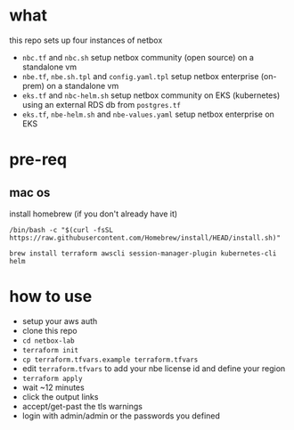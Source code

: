 # what
this repo sets up four instances of netbox
- `nbc.tf` and `nbc.sh` setup netbox community (open source) on a standalone vm
- `nbe.tf`, `nbe.sh.tpl` and `config.yaml.tpl` setup netbox enterprise (on-prem) on a standalone vm
- `eks.tf` and `nbc-helm.sh` setup netbox community on EKS (kubernetes) using an external RDS db from `postgres.tf`
- `eks.tf`, `nbe-helm.sh` and `nbe-values.yaml` setup netbox enterprise on EKS

# pre-req
## mac os
install homebrew (if you don't already have it)
```
/bin/bash -c "$(curl -fsSL https://raw.githubusercontent.com/Homebrew/install/HEAD/install.sh)"
```
```
brew install terraform awscli session-manager-plugin kubernetes-cli helm
```

# how to use
- setup your aws auth
- clone this repo
- `cd netbox-lab`
- `terraform init`
- `cp terraform.tfvars.example terraform.tfvars`
- edit `terraform.tfvars` to add your nbe license id and define your region
- `terraform apply`
- wait ~12 minutes
- click the output links
- accept/get-past the tls warnings
- login with admin/admin or the passwords you defined

